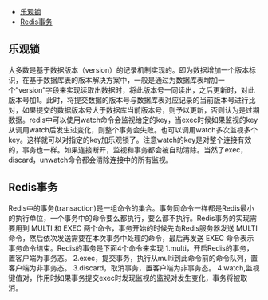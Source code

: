 - [乐观锁](#乐观锁)
- [Redis事务](#Redis事务)



## 乐观锁

 大多数是基于数据版本（version）的记录机制实现的。即为数据增加一个版本标识，在基于数据库表的版本解决方案中，一般是通过为数据库表增加一个”version”字段来实现读取出数据时，将此版本号一同读出，之后更新时，对此版本号加1。此时，将提交数据的版本号与数据库表对应记录的当前版本号进行比对，如果提交的数据版本号大于数据库当前版本号，则予以更新，否则认为是过期数据。redis中可以使用watch命令会监视给定的key，当exec时候如果监视的key从调用watch后发生过变化，则整个事务会失败。也可以调用watch多次监视多个key。这样就可以对指定的key加乐观锁了。注意watch的key是对整个连接有效的，事务也一样。如果连接断开，监视和事务都会被自动清除。当然了exec，discard，unwatch命令都会清除连接中的所有监视。



## Redis事务

Redis中的事务(transaction)是一组命令的集合。事务同命令一样都是Redis最小的执行单位，一个事务中的命令要么都执行，要么都不执行。Redis事务的实现需要用到 MULTI 和 EXEC 两个命令，事务开始的时候先向Redis服务器发送 MULTI 命令，然后依次发送需要在本次事务中处理的命令，最后再发送 EXEC 命令表示事务命令结束。Redis的事务是下面4个命令来实现 
1.multi，开启Redis的事务，置客户端为事务态。 
2.exec，提交事务，执行从multi到此命令前的命令队列，置客户端为非事务态。 
3.discard，取消事务，置客户端为非事务态。 
4.watch,监视键值对，作用时如果事务提交exec时发现监视的监视对发生变化，事务将被取消。 


